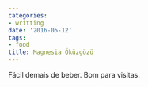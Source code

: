 ```yaml
---
categories:
- writting
date: '2016-05-12'
tags:
- food
title: Magnesia Öküzgözü
---
```


Fácil demais de beber. Bom para visitas.